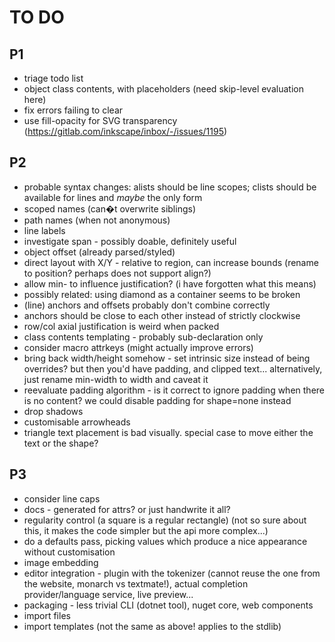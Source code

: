 TO DO
=====

P1
--
* triage todo list
* object class contents, with placeholders (need skip-level evaluation here)
* fix errors failing to clear
* use fill-opacity for SVG transparency (https://gitlab.com/inkscape/inbox/-/issues/1195)

P2
--
* probable syntax changes: alists should be line scopes; clists should be available for lines and *maybe* the only form
* scoped names (can�t overwrite siblings)
* path names (when not anonymous)
* line labels
* investigate span - possibly doable, definitely useful
* object offset (already parsed/styled)
* direct layout with X/Y - relative to region, can increase bounds (rename to position? perhaps does not support align?)
* allow min- to influence justification? (i have forgotten what this means)
* possibly related: using diamond as a container seems to be broken
* (line) anchors and offsets probably don't combine correctly
* anchors should be close to each other instead of strictly clockwise
* row/col axial justification is weird when packed
* class contents templating - probably sub-declaration only 
* consider macro attrkeys (might actually improve errors)
* bring back width/height somehow - set intrinsic size instead of being overrides? but then you'd have padding, and clipped text... alternatively, just rename min-width to width and caveat it
* reevaluate padding algorithm - is it correct to ignore padding when there is no content? we could disable padding for shape=none instead
* drop shadows
* customisable arrowheads
* triangle text placement is bad visually. special case to move either the text or the shape?

P3
--
* consider line caps
* docs - generated for attrs? or just handwrite it all?
* regularity control (a square is a regular rectangle) (not so sure about this, it makes the code simpler but the api more complex...)
* do a defaults pass, picking values which produce a nice appearance without customisation
* image embedding 
* editor integration - plugin with the tokenizer (cannot reuse the one from the website, monarch vs textmate!), actual completion provider/language service, live preview...
* packaging - less trivial CLI (dotnet tool), nuget core, web components
* import files
* import templates (not the same as above! applies to the stdlib)